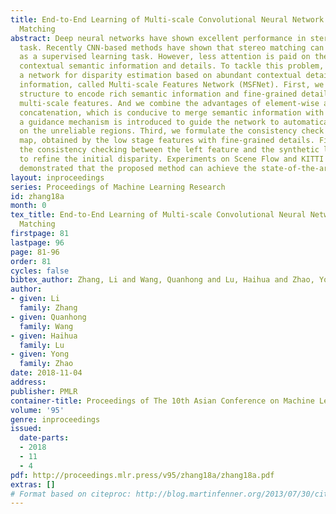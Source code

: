 ```yaml
---
title: End-to-End Learning of Multi-scale Convolutional Neural Network for Stereo
  Matching
abstract: Deep neural networks have shown excellent performance in stereo matching
  task. Recently CNN-based methods have shown that stereo matching can be formulated
  as a supervised learning task. However, less attention is paid on the fusion of
  contextual semantic information and details. To tackle this problem, we propose
  a network for disparity estimation based on abundant contextual details and semantic
  information, called Multi-scale Features Network (MSFNet). First, we design a new
  structure to encode rich semantic information and fine-grained details by fusing
  multi-scale features. And we combine the advantages of element-wise addition and
  concatenation, which is conducive to merge semantic information with details. Second,
  a guidance mechanism is introduced to guide the network to automatically focus more
  on the unreliable regions. Third, we formulate the consistency check as an error
  map, obtained by the low stage features with fine-grained details. Finally, we adopt
  the consistency checking between the left feature and the synthetic left feature
  to refine the initial disparity. Experiments on Scene Flow and KITTI 2015 benchmark
  demonstrated that the proposed method can achieve the state-of-the-art performance.
layout: inproceedings
series: Proceedings of Machine Learning Research
id: zhang18a
month: 0
tex_title: End-to-End Learning of Multi-scale Convolutional Neural Network for Stereo
  Matching
firstpage: 81
lastpage: 96
page: 81-96
order: 81
cycles: false
bibtex_author: Zhang, Li and Wang, Quanhong and Lu, Haihua and Zhao, Yong
author:
- given: Li
  family: Zhang
- given: Quanhong
  family: Wang
- given: Haihua
  family: Lu
- given: Yong
  family: Zhao
date: 2018-11-04
address: 
publisher: PMLR
container-title: Proceedings of The 10th Asian Conference on Machine Learning
volume: '95'
genre: inproceedings
issued:
  date-parts:
  - 2018
  - 11
  - 4
pdf: http://proceedings.mlr.press/v95/zhang18a/zhang18a.pdf
extras: []
# Format based on citeproc: http://blog.martinfenner.org/2013/07/30/citeproc-yaml-for-bibliographies/
---
```

